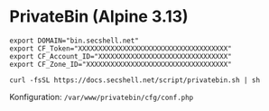 # PrivateBin (Alpine 3.13)

```shell
export DOMAIN="bin.secshell.net"
export CF_Token="XXXXXXXXXXXXXXXXXXXXXXXXXXXXXXXXXXXXX"
export CF_Account_ID="XXXXXXXXXXXXXXXXXXXXXXXXXXXXXXXX"
export CF_Zone_ID="XXXXXXXXXXXXXXXXXXXXXXXXXXXXXXXXXXX"

curl -fsSL https://docs.secshell.net/script/privatebin.sh | sh
```

Konfiguration: `/var/www/privatebin/cfg/conf.php`
